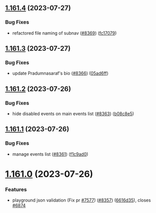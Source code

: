 ## [1.161.4](https://github.com/EddieHubCommunity/LinkFree/compare/v1.161.3...v1.161.4) (2023-07-27)


### Bug Fixes

* refactored file naming of subnav ([#8369](https://github.com/EddieHubCommunity/LinkFree/issues/8369)) ([fc17079](https://github.com/EddieHubCommunity/LinkFree/commit/fc170790e6c4700f92b5b70633729abdb55d1431))



## [1.161.3](https://github.com/EddieHubCommunity/LinkFree/compare/v1.161.2...v1.161.3) (2023-07-27)


### Bug Fixes

* update Pradumnasaraf's bio ([#8366](https://github.com/EddieHubCommunity/LinkFree/issues/8366)) ([05ad6ff](https://github.com/EddieHubCommunity/LinkFree/commit/05ad6ffb5e17232e2145590b01b70b366635c212))



## [1.161.2](https://github.com/EddieHubCommunity/LinkFree/compare/v1.161.1...v1.161.2) (2023-07-26)


### Bug Fixes

* hide disabled events on main events list ([#8363](https://github.com/EddieHubCommunity/LinkFree/issues/8363)) ([b08c8e5](https://github.com/EddieHubCommunity/LinkFree/commit/b08c8e537b731c5e402b94cc2ed85a15c560e528))



## [1.161.1](https://github.com/EddieHubCommunity/LinkFree/compare/v1.161.0...v1.161.1) (2023-07-26)


### Bug Fixes

* manage events list ([#8361](https://github.com/EddieHubCommunity/LinkFree/issues/8361)) ([f1c9ad0](https://github.com/EddieHubCommunity/LinkFree/commit/f1c9ad052121b71e04c582c0031f45a4dbfbd96d))



# [1.161.0](https://github.com/EddieHubCommunity/LinkFree/compare/v1.160.5...v1.161.0) (2023-07-26)


### Features

* playground json validation (Fix pr [#7577](https://github.com/EddieHubCommunity/LinkFree/issues/7577)) ([#8357](https://github.com/EddieHubCommunity/LinkFree/issues/8357)) ([6616d35](https://github.com/EddieHubCommunity/LinkFree/commit/6616d35ed99e49dfa25902944aa0836cf4d5784d)), closes [#6874](https://github.com/EddieHubCommunity/LinkFree/issues/6874)



